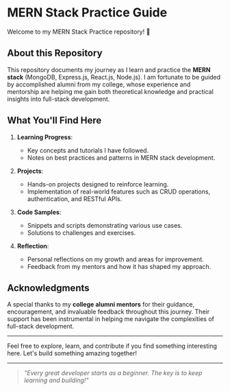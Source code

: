 # MERN Stack Practice Guide

Welcome to my MERN Stack Practice repository! 🚀

## About this Repository

This repository documents my journey as I learn and practice the **MERN stack** (MongoDB, Express.js, React.js, Node.js). I am fortunate to be guided by accomplished alumni from my college, whose experience and mentorship are helping me gain both theoretical knowledge and practical insights into full-stack development.

## What You'll Find Here

1. **Learning Progress**: 
   - Key concepts and tutorials I have followed.
   - Notes on best practices and patterns in MERN stack development.

2. **Projects**:
   - Hands-on projects designed to reinforce learning.
   - Implementation of real-world features such as CRUD operations, authentication, and RESTful APIs.

3. **Code Samples**:
   - Snippets and scripts demonstrating various use cases.
   - Solutions to challenges and exercises.

4. **Reflection**:
   - Personal reflections on my growth and areas for improvement.
   - Feedback from my mentors and how it has shaped my approach.

## Acknowledgments

A special thanks to my **college alumni mentors** for their guidance, encouragement, and invaluable feedback throughout this journey. Their support has been instrumental in helping me navigate the complexities of full-stack development.

---

Feel free to explore, learn, and contribute if you find something interesting here. Let's build something amazing together!

---

> *"Every great developer starts as a beginner. The key is to keep learning and building!"*

